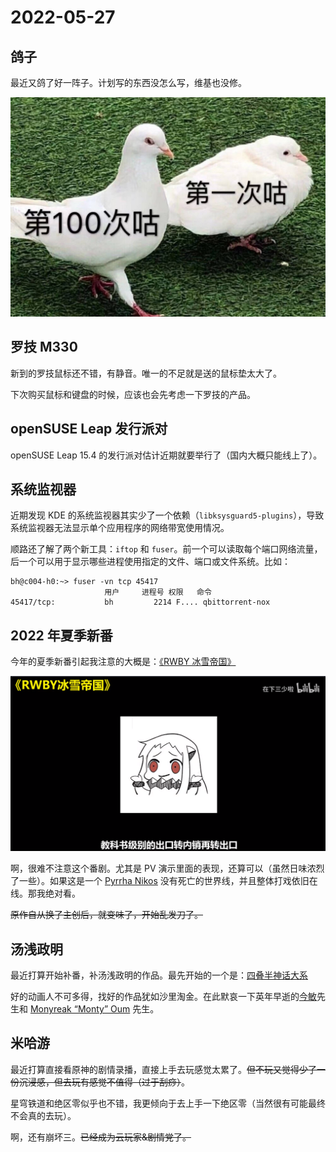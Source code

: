 # 2022-05-27

## 鸽子

最近又鸽了好一阵子。计划写的东西没怎么写，维基也没修。

![01](./images/gezi-01.jpg)

## 罗技 M330

新到的罗技鼠标还不错，有静音。唯一的不足就是送的鼠标垫太大了。

下次购买鼠标和键盘的时候，应该也会先考虑一下罗技的产品。

## openSUSE Leap 发行派对

openSUSE Leap 15.4 的发行派对估计近期就要举行了（国内大概只能线上了）。

## 系统监视器

近期发现 KDE 的系统监视器其实少了一个依赖（`libksysguard5-plugins`），导致系统监视器无法显示单个应用程序的网络带宽使用情况。

顺路还了解了两个新工具：`iftop` 和 `fuser`。前一个可以读取每个端口网络流量，后一个可以用于显示哪些进程使用指定的文件、端口或文件系统。比如：

```shell
bh@c004-h0:~> fuser -vn tcp 45417
                     用户     进程号 权限   命令
45417/tcp:           bh         2214 F.... qbittorrent-nox
```

## 2022 年夏季新番

今年的夏季新番引起我注意的大概是：[《RWBY 冰雪帝国》](https://zh.moegirl.org.cn/RWBY_%E5%86%B0%E9%9B%AA%E5%B8%9D%E5%9B%BD)

![02](./images/Screenshot_20220526_194707.png)

啊，很难不注意这个番剧。尤其是 PV 演示里面的表现，还算可以（虽然日味浓烈了一些）。如果这是一个 [Pyrrha Nikos](https://zh.moegirl.org.cn/Pyrrha_Nikos) 没有死亡的世界线，并且整体打戏依旧在线。那我绝对看。

<del>原作自从换了主创后，就变味了，开始乱发刀了。</del>

## 汤浅政明

最近打算开始补番，补汤浅政明的作品。最先开始的一个是：[四叠半神话大系](https://zh.wikipedia.org/zh-cn/%E5%9B%9B%E7%96%8A%E5%8D%8A%E7%A5%9E%E8%A9%B1%E5%A4%A7%E7%B3%BB)

好的动画人不可多得，找好的作品犹如沙里淘金。在此默哀一下英年早逝的[今敏](https://zh.wikipedia.org/wiki/%E4%BB%8A%E6%95%8F)先生和 [Monyreak “Monty” Oum](https://zh.wikipedia.org/wiki/%E8%92%99%E6%8F%90%C2%B7%E6%AD%90%E4%BC%8D) 先生。

## 米哈游

最近打算直接看原神的剧情录播，直接上手去玩感觉太累了。<del>但不玩又觉得少了一份沉浸感，但去玩有感觉不值得（过于刮痧）</del>。

星穹铁道和绝区零似乎也不错，我更倾向于去上手一下绝区零（当然很有可能最终不会真的去玩）。

啊，还有崩坏三。<del>已经成为云玩家&剧情党了。</del>